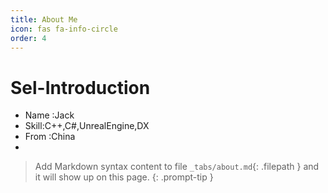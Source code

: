```yaml
---
title: About Me
icon: fas fa-info-circle
order: 4
---
```



# Sel-Introduction

* Name :Jack
* Skill:C++,C#,UnrealEngine,DX
* From :China
* 




> Add Markdown syntax content to file `_tabs/about.md`{: .filepath } and it will show up on this page.
{: .prompt-tip }
